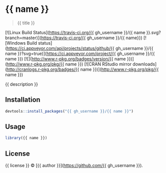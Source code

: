 
# {{ name }}

> {{ title }}

[![Linux Build Status](https://travis-ci.org/{{ gh_username }}/{{ name }}.svg?branch=master)](https://travis-ci.org/{{ gh_username }}/{{ name}})
[![Windows Build status](https://ci.appveyor.com/api/projects/status/github/{{ gh_username }}/{{ name }}?svg=true)](https://ci.appveyor.com/project/{{ gh_username }}/{{ name }})
[![](http://www.r-pkg.org/badges/version/{{ name }})](http://www.r-pkg.org/pkg/{{ name }})
[![CRAN RStudio mirror downloads](http://cranlogs.r-pkg.org/badges/{{ name }})](http://www.r-pkg.org/pkg/{{ name }})


{{ description }}

## Installation

```r
devtools::install_packages("{{ gh_username }}/{{ name }}")
```

## Usage

```r
library({{ name }})
```

## License

{{ license }} © [{{ author }}](https://github.com/{{ gh_username }}).
